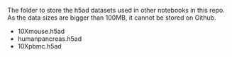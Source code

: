 The folder to store the h5ad datasets used in other notebooks in this repo. As the data sizes are bigger than 100MB, it cannot be stored on Github.

- 10Xmouse.h5ad
- humanpancreas.h5ad
- 10Xpbmc.h5ad